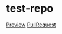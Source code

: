 # test-repo
[Preview](https://mishawebdev.github.io/test-repo/)
[PullRequest](https://github.com/mishawebdev/test-repo/pull/1/files)